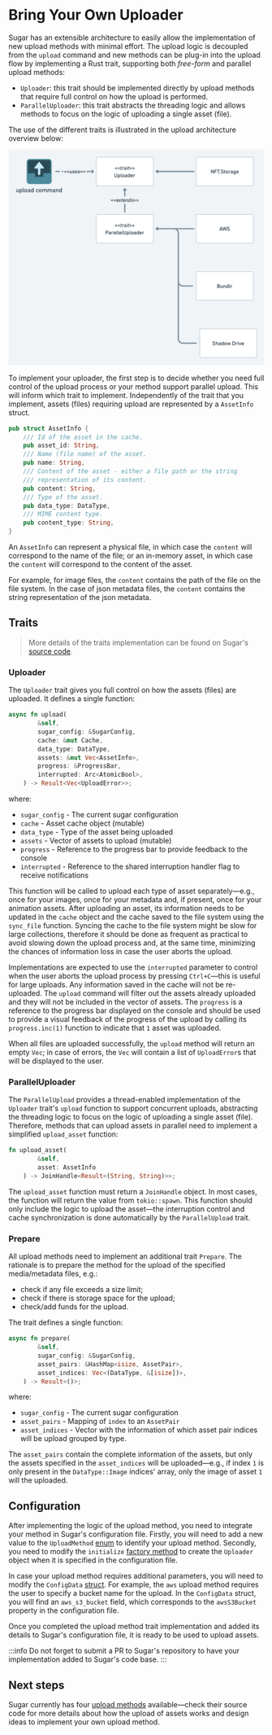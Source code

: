 # Bring Your Own Uploader

Sugar has an extensible architecture to easily allow the implementation of new upload methods with minimal effort. The upload logic is decoupled from the `upload` command and new methods can be plug-in into the upload flow by implementing a Rust trait, supporting both *free-form* and parallel upload methods:

- `Uploader`: this trait should be implemented directly by upload methods that require full control on how the upload is performed.
- `ParallelUploader`: this trait abstracts the threading logic and allows methods to focus on the logic of uploading a single asset (file).

The use of the different traits is illustrated in the upload architecture overview below:

![Uploader Overview](UploaderOverview.png)

To implement your uploader, the first step is to decide whether you need full control of the upload process or your method support parallel upload. This will inform which trait to implement. Independently of the trait that you implement, assets (files) requiring upload are represented by a `AssetInfo` struct.

```rust
pub struct AssetInfo {
    /// Id of the asset in the cache.
    pub asset_id: String,
    /// Name (file name) of the asset.
    pub name: String,
    /// Content of the asset - either a file path or the string
    /// representation of its content.
    pub content: String,
    /// Type of the asset.
    pub data_type: DataType,
    /// MIME content type.
    pub content_type: String,
}
```

An `AssetInfo` can represent a physical file, in which case the `content` will correspond to the name of the file; or an in-memory asset, in which case the `content` will correspond to the content of the asset.

For example, for image files, the `content` contains the path of the file on the file system. In the case of json metadata files, the `content` contains the string representation of the json metadata.

## Traits

> More details of the traits implementation can be found on Sugar's [source code](https://github.com/metaplex-foundation/sugar/blob/main/src/upload/uploader.rs).

### Uploader

The `Uploader` trait gives you full control on how the assets (files) are uploaded. It defines a single function:

```rust
async fn upload(
        &self,
        sugar_config: &SugarConfig,
        cache: &mut Cache,
        data_type: DataType,
        assets: &mut Vec<AssetInfo>,
        progress: &ProgressBar,
        interrupted: Arc<AtomicBool>,
    ) -> Result<Vec<UploadError>>;
```
where:

* `sugar_config` - The current sugar configuration
* `cache` - Asset cache object (mutable)
* `data_type` - Type of the asset being uploaded
* `assets` - Vector of assets to upload (mutable)
* `progress` - Reference to the progress bar to provide feedback to the console
* `interrupted` - Reference to the shared interruption handler flag to receive notifications

This function will be called to upload each type of asset separately&mdash;e.g., once for your images, once for your metadata and, if present, once for your animation assets. After uploading an asset, its information needs to be updated in the `cache` object and the cache saved to the file system using the `sync_file` function. Syncing the cache to the file system might be slow for large collections, therefore it should be done as frequent as practical to avoid slowing down the upload process and, at the same time, minimizing the chances of information loss in case the user aborts the upload.

Implementations are expected to use the `interrupted` parameter to control when the user aborts the upload process by pressing `Ctrl+C`&mdash;this is useful for large uploads. Any information saved in the cache will not be re-uploaded. The `upload` command will filter out the assets already uploaded and they will not be included in the vector of assets. The `progress` is a reference to the progress bar displayed on the console and should be used to provide a visual feedback of the progress of the upload by calling its `progress.inc(1)` function to indicate that `1` asset was uploaded.

When all files are uploaded successfully, the `upload` method will return an empty `Vec`; in case of errors, the `Vec` will contain a list of `UploadError`s that will be displayed to the user.

### ParallelUploader

The `ParallelUpload` provides a thread-enabled implementation of the `Uploader` trait's `upload` function to support concurrent uploads, abstracting the threading logic to focus on the logic of uploading a single asset (file). Therefore, methods that can upload assets in parallel need to implement a simplified `upload_asset` function:

```rust
fn upload_asset(
        &self,
        asset: AssetInfo
    ) -> JoinHandle<Result<(String, String)>>;
```

The `upload_asset` function must return a `JoinHandle` object. In most cases, the function will return the value from `tokio::spawn`. This function should only include the logic to upload the asset&mdash;the interruption control and cache synchronization is done automatically by the `ParallelUpload` trait.

### Prepare

All upload methods need to implement an additional trait `Prepare`. The rationale is to prepare the method for the upload of the specified media/metadata files, e.g.:
- check if any file exceeds a size limit;
- check if there is storage space for the upload;
- check/add funds for the upload.

The trait defines a single function:

```rust
async fn prepare(
        &self,
        sugar_config: &SugarConfig,
        asset_pairs: &HashMap<isize, AssetPair>,
        asset_indices: Vec<(DataType, &[isize])>,
    ) -> Result<()>;
```
where:
* `sugar_config` - The current sugar configuration
* `asset_pairs` - Mapping of `index` to an `AssetPair`
* `asset_indices` - Vector with the information of which asset pair indices will be upload grouped by type.

The `asset_pairs` contain the complete information of the assets, but only the assets specified in the `asset_indices` will be uploaded&mdash;e.g., if index `1` is only present in the `DataType::Image` indices' array, only the image of asset `1` will the uploaded.

## Configuration

After implementing the logic of the upload method, you need to integrate your method in Sugar's configuration file. Firstly, you will need to add a new value to the `UploadMethod` [enum](https://github.com/metaplex-foundation/sugar/blob/main/src/config/data.rs#L296) to identify your upload method. Secondly, you need to modify the `initialize` [factory method](https://github.com/metaplex-foundation/sugar/blob/main/src/upload/uploader.rs#L270) to create the `Uploader` object when it is specified in the configuration file.

In case your upload method requires additional parameters, you will need to modify the `ConfigData` [struct](https://github.com/metaplex-foundation/sugar/blob/main/src/config/data.rs#L35). For example, the `aws` upload method requires the user to specify a bucket name for the upload. In the `ConfigData` struct, you will find an `aws_s3_bucket` field, which corresponds to the `awsS3Bucket` property in the configuration file.

Once you completed the upload method trait implementation and added its details to Sugar's configuration file, it is ready to be used to upload assets.

:::info
Do not forget to submit a PR to Sugar's repository to have your implementation added to Sugar's code base.
:::

## Next steps

Sugar currently has four [upload methods](https://github.com/metaplex-foundation/sugar/tree/main/src/upload/methods) available&mdash;check their source code for more details about how the upload of assets works and design ideas to implement your own upload method.
